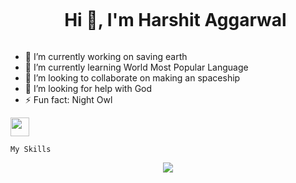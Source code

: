 
<div id="user-content-toc">
  <ul align="center">
    <summary><h1 style="display: inline-block">Hi 👋, I'm Harshit Aggarwal</h1></summary>
  </ul>
</div>



- 🔭 I’m currently working on saving earth
- 🌱 I’m currently learning World Most Popular Language
- 👯 I’m looking to collaborate on making an spaceship
- 🤔 I’m looking for help with God
- ⚡ Fun fact: Night Owl
<!-- - 💬 Ask me about ... -->
<!-- - 📫 How to reach me:  -->
<!-- - 😄 Pronouns: ... -->

<div >
  
  
<img src="https://cultofthepartyparrot.com/parrots/hd/githubparrot.gif" width="30" height="30"/>

    My Skills
</div>


<p align="center">
  <a href="https://skillicons.dev">
    <img src="https://skillicons.dev/icons?i=html,css,js,react,tailwind,redux,express,mongodb,nodejs,c,cpp,git,aws,bootstrap,py,discord,figma,firebase,github,java,kotlin,linux,mysql,nextjs,postman,ts,vscode&perline=15" />
  </a>
</p>



